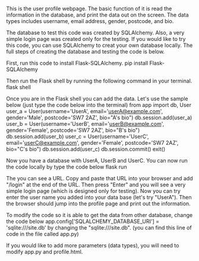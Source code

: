 This is the user profile webpage.
The basic function of it is read the information in the database, and print the data out on the screen.
The data types includes username, email address, gender, postcode, and bio.

The database to test this code was created by SQLAlchemy. Also, a very simple login page was created only for the testing.
If you would like to try this code, you can use SQLAlchemy to creat your own database locally.
The full steps of creating the database and testing the code is below.



First, run this code to install Flask-SQLAlchemy.
pip install Flask-SQLAlchemy


Then run the Flask shell by running the following command in your terminal.
flask shell


Once you are in the Flask shell you can add the data. Let's use the sample below (just type the code below into the terminal)
from app import db, User
user_a = User(username='UserA', email='userA@example.com', gender='Male', postcode='SW7 2AZ', bio="A's bio")
db.session.add(user_a)
user_b = User(username='UserB', email='userB@example.com', gender='Female', postcode='SW7 2AZ', bio="B's bio")
db.session.add(user_b)
user_c = User(username='UserC', email='userC@example.com', gender='Female', postcode='SW7 2AZ', bio="C's bio")
db.session.add(user_c)
db.session.commit()
exit()


Now you have a database with UserA, UserB and UserC. You can now run the code locally by type the code below
flask run

The you can see a URL. Copy and paste that URL into your browser and add "/login" at the end of the URL. 
Then press "Enter" and you will see a very simple login page (which is designed only for testing).
Now you can try enter the user name you added into your data base (let's try "UserA").
Then the browser should jump into the profile page and print out the information.


To modify the code so it is able to get the data from other database, change the code below 
app.config['SQLALCHEMY_DATABASE_URI'] = 'sqlite:///site.db'
by changing the "sqlite:///site.db".
(you can find this line of code in the file called app.py)

If you would like to add more parameters (data types), you will need to modify app.py and profile.html.

